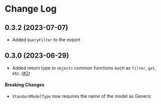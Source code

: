 # Change Log

## 0.3.2 (2023-07-07)
- Added `QueryFilter` to the export

## 0.3.0 (2023-06-29)
- Added return type to `objects` common functions such as `filter`, `get`, etc. ([#2](https://github.com/Vieolo/django-hint/issues/2))

#### Breaking Changes
- `StandardModelType` now requires the name of the model as Generic